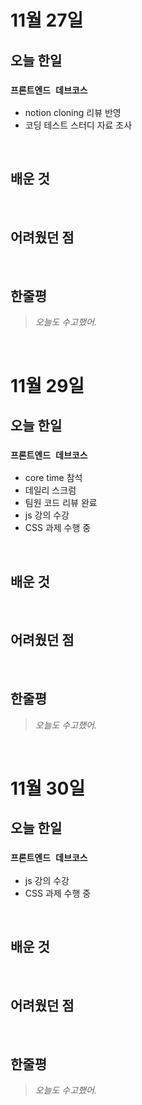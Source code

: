 # 11월 27일

## 오늘 한일

### `프론트엔드 데브코스`

- notion cloning 리뷰 반영
- 코딩 테스트 스터디 자료 조사

<br>

## 배운 것

<br>

## 어려웠던 점

<br>

## 한줄평

> _오늘도 수고했어._

<br>

# 11월 29일

## 오늘 한일

### `프론트엔드 데브코스`

- core time 참석
- 데일리 스크럼
- 팀원 코드 리뷰 완료
- js 강의 수강
- CSS 과제 수행 중

<br>

## 배운 것

<br>

## 어려웠던 점

<br>

## 한줄평

> _오늘도 수고했어._

<br>

# 11월 30일

## 오늘 한일

### `프론트엔드 데브코스`

- js 강의 수강
- CSS 과제 수행 중

<br>

## 배운 것

<br>

## 어려웠던 점

<br>

## 한줄평

> _오늘도 수고했어._

<br>
